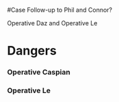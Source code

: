 #Case Follow-up to Phil and Connor?

Operative Daz and Operative Le

# Dangers
### Operative Caspian
### Operative Le
